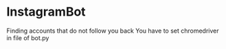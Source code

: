 # InstagramBot
Finding accounts that do not follow you back
You have to set chromedriver in file of bot.py
